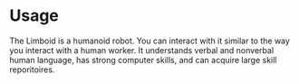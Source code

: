 # Usage

The Limboid is a humanoid robot. You can interact with it similar to the way you interact with a human worker. It understands verbal and nonverbal human language, has strong computer skills, and can acquire large skill reporitoires.
